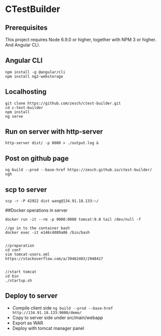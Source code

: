 # CTestBuilder

## Prerequisites
This project requires Node 6.9.0 or higher, together with NPM 3 or higher. And Angular CLI.

## Angular CLI
```
npm install -g @angular/cli
npm install ng2-webstorage
```

## Localhosting
```
git clone https://github.com/zesch/ctest-builder.git
cd c-test-builder
npm install
ng serve
```

## Run on server with http-server
```http-server dist/ -p 8000 > ./output.log &```

## Post on github page
```
ng build --prod --base-href https://zesch.github.io/ctest-builder/
ngh
```

## scp to server
```scp -r -P 42922 dist wang@134.91.18.133:~/```


##Docker operations in server
```//create container
docker run -it --rm -p 9000:8080 tomcat:9.0 tail /dev/null -f

//go in to the container bash
docker exec -it e146c4089a86 /bin/bash


//preparation
cd conf
vim tomcat-users.xml
https://stackoverflow.com/a/39462403/2948417


//start tomcat
cd bin
./startup.sh
```

## Deploy to server
* Compile client side ```ng build --prod --base-href http://134.91.18.133:9000/demo/```
* Copy to server side under src/main/webapp
* Export as WAR
* Deploy with tomcat manager panel